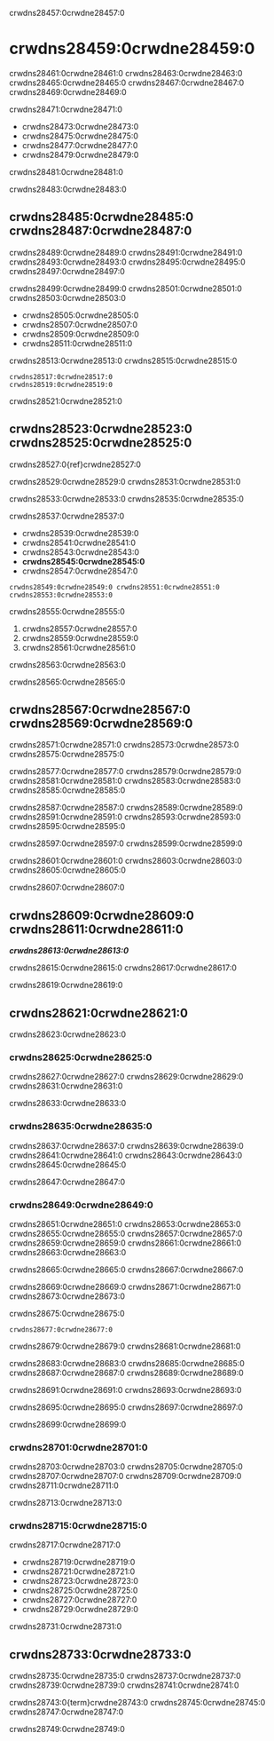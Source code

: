 crwdns28457:0crwdne28457:0
# crwdns28459:0crwdne28459:0

crwdns28461:0crwdne28461:0 crwdns28463:0crwdne28463:0 crwdns28465:0crwdne28465:0 crwdns28467:0crwdne28467:0 crwdns28469:0crwdne28469:0

crwdns28471:0crwdne28471:0
- crwdns28473:0crwdne28473:0
- crwdns28475:0crwdne28475:0
- crwdns28477:0crwdne28477:0
- crwdns28479:0crwdne28479:0

crwdns28481:0crwdne28481:0

crwdns28483:0crwdne28483:0
## crwdns28485:0crwdne28485:0 crwdns28487:0crwdne28487:0

crwdns28489:0crwdne28489:0 crwdns28491:0crwdne28491:0 crwdns28493:0crwdne28493:0 crwdns28495:0crwdne28495:0 crwdns28497:0crwdne28497:0

crwdns28499:0crwdne28499:0 crwdns28501:0crwdne28501:0 crwdns28503:0crwdne28503:0
- crwdns28505:0crwdne28505:0
- crwdns28507:0crwdne28507:0
- crwdns28509:0crwdne28509:0
- crwdns28511:0crwdne28511:0

crwdns28513:0crwdne28513:0 crwdns28515:0crwdne28515:0

```
crwdns28517:0crwdne28517:0
crwdns28519:0crwdne28519:0

```
crwdns28521:0crwdne28521:0
## crwdns28523:0crwdne28523:0 crwdns28525:0crwdne28525:0

crwdns28527:0{ref}crwdne28527:0

crwdns28529:0crwdne28529:0 crwdns28531:0crwdne28531:0

crwdns28533:0crwdne28533:0 crwdns28535:0crwdne28535:0

crwdns28537:0crwdne28537:0

- crwdns28539:0crwdne28539:0
- crwdns28541:0crwdne28541:0
- crwdns28543:0crwdne28543:0
- **crwdns28545:0crwdne28545:0**
- crwdns28547:0crwdne28547:0

```{figure} ../../figures/tidy-1.png
crwdns28549:0crwdne28549:0 crwdns28551:0crwdne28551:0
crwdns28553:0crwdne28553:0
```

crwdns28555:0crwdne28555:0
1. crwdns28557:0crwdne28557:0
2. crwdns28559:0crwdne28559:0
3. crwdns28561:0crwdne28561:0

crwdns28563:0crwdne28563:0

crwdns28565:0crwdne28565:0
## crwdns28567:0crwdne28567:0 crwdns28569:0crwdne28569:0

crwdns28571:0crwdne28571:0 crwdns28573:0crwdne28573:0 crwdns28575:0crwdne28575:0

crwdns28577:0crwdne28577:0 crwdns28579:0crwdne28579:0 crwdns28581:0crwdne28581:0 crwdns28583:0crwdne28583:0 crwdns28585:0crwdne28585:0

crwdns28587:0crwdne28587:0 crwdns28589:0crwdne28589:0 crwdns28591:0crwdne28591:0 crwdns28593:0crwdne28593:0 crwdns28595:0crwdne28595:0

crwdns28597:0crwdne28597:0 crwdns28599:0crwdne28599:0

crwdns28601:0crwdne28601:0 crwdns28603:0crwdne28603:0 crwdns28605:0crwdne28605:0

crwdns28607:0crwdne28607:0
## crwdns28609:0crwdne28609:0 crwdns28611:0crwdne28611:0

***crwdns28613:0crwdne28613:0***

crwdns28615:0crwdne28615:0 crwdns28617:0crwdne28617:0

crwdns28619:0crwdne28619:0
## crwdns28621:0crwdne28621:0

crwdns28623:0crwdne28623:0
### crwdns28625:0crwdne28625:0

crwdns28627:0crwdne28627:0 crwdns28629:0crwdne28629:0 crwdns28631:0crwdne28631:0

crwdns28633:0crwdne28633:0
### crwdns28635:0crwdne28635:0

crwdns28637:0crwdne28637:0 crwdns28639:0crwdne28639:0 crwdns28641:0crwdne28641:0 crwdns28643:0crwdne28643:0 crwdns28645:0crwdne28645:0

crwdns28647:0crwdne28647:0
### crwdns28649:0crwdne28649:0

crwdns28651:0crwdne28651:0 crwdns28653:0crwdne28653:0 crwdns28655:0crwdne28655:0 crwdns28657:0crwdne28657:0 crwdns28659:0crwdne28659:0 crwdns28661:0crwdne28661:0 crwdns28663:0crwdne28663:0

crwdns28665:0crwdne28665:0 crwdns28667:0crwdne28667:0


crwdns28669:0crwdne28669:0 crwdns28671:0crwdne28671:0 crwdns28673:0crwdne28673:0

crwdns28675:0crwdne28675:0
```
crwdns28677:0crwdne28677:0
```

crwdns28679:0crwdne28679:0 crwdns28681:0crwdne28681:0

crwdns28683:0crwdne28683:0 crwdns28685:0crwdne28685:0 crwdns28687:0crwdne28687:0 crwdns28689:0crwdne28689:0

crwdns28691:0crwdne28691:0 crwdns28693:0crwdne28693:0

crwdns28695:0crwdne28695:0 crwdns28697:0crwdne28697:0

crwdns28699:0crwdne28699:0
### crwdns28701:0crwdne28701:0

crwdns28703:0crwdne28703:0 crwdns28705:0crwdne28705:0 crwdns28707:0crwdne28707:0 crwdns28709:0crwdne28709:0 crwdns28711:0crwdne28711:0

crwdns28713:0crwdne28713:0
### crwdns28715:0crwdne28715:0

crwdns28717:0crwdne28717:0
- crwdns28719:0crwdne28719:0
- crwdns28721:0crwdne28721:0
- crwdns28723:0crwdne28723:0
- crwdns28725:0crwdne28725:0
- crwdns28727:0crwdne28727:0
- crwdns28729:0crwdne28729:0


crwdns28731:0crwdne28731:0
## crwdns28733:0crwdne28733:0

crwdns28735:0crwdne28735:0 crwdns28737:0crwdne28737:0 crwdns28739:0crwdne28739:0 crwdns28741:0crwdne28741:0

crwdns28743:0{term}crwdne28743:0 crwdns28745:0crwdne28745:0 crwdns28747:0crwdne28747:0

crwdns28749:0crwdne28749:0
